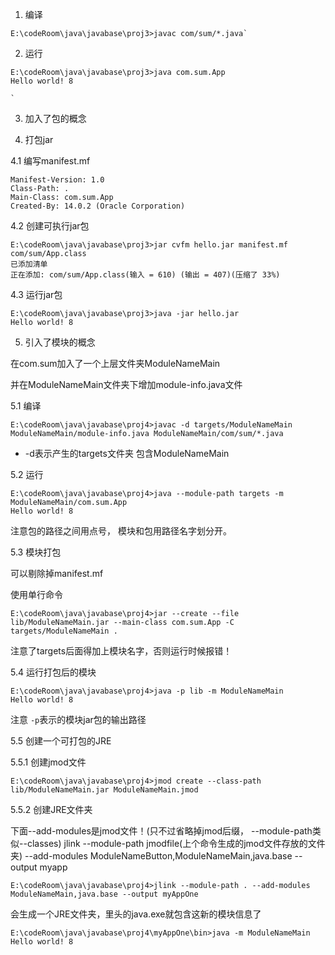 1. 编译
```
E:\codeRoom\java\javabase\proj3>javac com/sum/*.java`
```
2. 运行
```
E:\codeRoom\java\javabase\proj3>java com.sum.App
Hello world! 8

```
    `

3. 加入了包的概念

4. 打包jar
 
4.1 编写manifest.mf
```
Manifest-Version: 1.0
Class-Path: .
Main-Class: com.sum.App
Created-By: 14.0.2 (Oracle Corporation)
```
4.2  创建可执行jar包
```
E:\codeRoom\java\javabase\proj3>jar cvfm hello.jar manifest.mf com/sum/App.class
已添加清单
正在添加: com/sum/App.class(输入 = 610) (输出 = 407)(压缩了 33%)

```
4.3 运行jar包
```
E:\codeRoom\java\javabase\proj3>java -jar hello.jar
Hello world! 8
```


5. 引入了模块的概念

在com.sum加入了一个上层文件夹ModuleNameMain

并在ModuleNameMain文件夹下增加module-info.java文件

5.1 编译

```
E:\codeRoom\java\javabase\proj4>javac -d targets/ModuleNameMain ModuleNameMain/module-info.java ModuleNameMain/com/sum/*.java

```

- -d表示产生的targets文件夹 包含ModuleNameMain

5.2 运行

```
E:\codeRoom\java\javabase\proj4>java --module-path targets -m ModuleNameMain/com.sum.App
Hello world! 8
```
注意包的路径之间用点号， 模块和包用路径名字划分开。


5.3 模块打包

可以剔除掉manifest.mf

使用单行命令

```
E:\codeRoom\java\javabase\proj4>jar --create --file lib/ModuleNameMain.jar --main-class com.sum.App -C targets/ModuleNameMain .
```

注意了targets后面得加上模块名字，否则运行时候报错！

5.4 运行打包后的模块

```
E:\codeRoom\java\javabase\proj4>java -p lib -m ModuleNameMain
Hello world! 8
```

注意 `-p`表示的模块jar包的输出路径

5.5 创建一个可打包的JRE

5.5.1 创建jmod文件

```
E:\codeRoom\java\javabase\proj4>jmod create --class-path lib/ModuleNameMain.jar ModuleNameMain.jmod

```

5.5.2 创建JRE文件夹

下面--add-modules是jmod文件！(只不过省略掉jmod后缀， --module-path类似--classes)
jlink --module-path jmodfile(上个命令生成的jmod文件存放的文件夹) --add-modules ModuleNameButton,ModuleNameMain,java.base --output myapp

```
E:\codeRoom\java\javabase\proj4>jlink --module-path . --add-modules ModuleNameMain,java.base --output myAppOne
```

会生成一个JRE文件夹，里头的java.exe就包含这新的模块信息了
```
E:\codeRoom\java\javabase\proj4\myAppOne\bin>java -m ModuleNameMain
Hello world! 8
```
